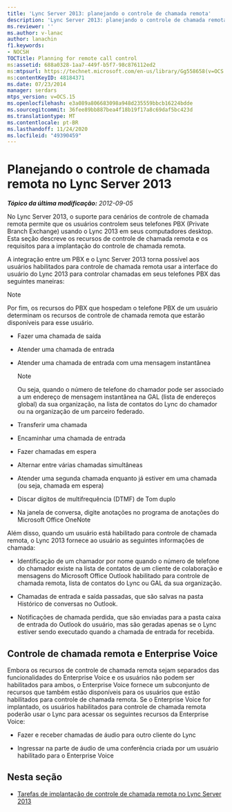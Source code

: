 ```yaml
---
title: 'Lync Server 2013: planejando o controle de chamada remota'
description: 'Lync Server 2013: planejando o controle de chamada remota.'
ms.reviewer: ''
ms.author: v-lanac
author: lanachin
f1.keywords:
- NOCSH
TOCTitle: Planning for remote call control
ms:assetid: 688a0328-1aa7-449f-b5f7-98c876112ed2
ms:mtpsurl: https://technet.microsoft.com/en-us/library/Gg558658(v=OCS.15)
ms:contentKeyID: 48184371
ms.date: 07/23/2014
manager: serdars
mtps_version: v=OCS.15
ms.openlocfilehash: e3a089a806683098a948d235559bbcb16224bdde
ms.sourcegitcommit: 36fee89bb887bea4f18b19f17a8c69daf5bc423d
ms.translationtype: MT
ms.contentlocale: pt-BR
ms.lasthandoff: 11/24/2020
ms.locfileid: "49390459"
---
```

# <a name="planning-for-remote-call-control-in-lync-server-2013"></a>Planejando o controle de chamada remota no Lync Server 2013

<div data-xmlns="http://www.w3.org/1999/xhtml">

<div class="topic" data-xmlns="http://www.w3.org/1999/xhtml" data-msxsl="urn:schemas-microsoft-com:xslt" data-cs="https://msdn.microsoft.com/">

<div data-asp="https://msdn2.microsoft.com/asp">



</div>

<div id="mainSection">

<div id="mainBody">

<span> </span>

_**Tópico da última modificação:** 2012-09-05_

No Lync Server 2013, o suporte para cenários de controle de chamada remota permite que os usuários controlem seus telefones PBX (Private Branch Exchange) usando o Lync 2013 em seus computadores desktop. Esta seção descreve os recursos de controle de chamada remota e os requisitos para a implantação do controle de chamada remota.

A integração entre um PBX e o Lync Server 2013 torna possível aos usuários habilitados para controle de chamada remota usar a interface do usuário do Lync 2013 para controlar chamadas em seus telefones PBX das seguintes maneiras:

<div>


> [!NOTE]  
> Por fim, os recursos do PBX que hospedam o telefone PBX de um usuário determinam os recursos de controle de chamada remota que estarão disponíveis para esse usuário.



</div>

  - Fazer uma chamada de saída

  - Atender uma chamada de entrada

  - Atender uma chamada de entrada com uma mensagem instantânea
    
    <div>
    

    > [!NOTE]  
    > Ou seja, quando o número de telefone do chamador pode ser associado a um endereço de mensagem instantânea na GAL (lista de endereços global) da sua organização, na lista de contatos do Lync do chamador ou na organização de um parceiro federado.

    
    </div>

  - Transferir uma chamada

  - Encaminhar uma chamada de entrada

  - Fazer chamadas em espera

  - Alternar entre várias chamadas simultâneas

  - Atender uma segunda chamada enquanto já estiver em uma chamada (ou seja, chamada em espera)

  - Discar dígitos de multifrequência (DTMF) de Tom duplo

  - Na janela de conversa, digite anotações no programa de anotações do Microsoft Office OneNote

Além disso, quando um usuário está habilitado para controle de chamada remota, o Lync 2013 fornece ao usuário as seguintes informações de chamada:

  - Identificação de um chamador por nome quando o número de telefone do chamador existe na lista de contatos de um cliente de colaboração e mensagens do Microsoft Office Outlook habilitado para controle de chamada remota, lista de contatos do Lync ou GAL da sua organização.

  - Chamadas de entrada e saída passadas, que são salvas na pasta Histórico de conversas no Outlook.

  - Notificações de chamada perdida, que são enviadas para a pasta caixa de entrada do Outlook do usuário, mas são geradas apenas se o Lync estiver sendo executado quando a chamada de entrada for recebida.

<div>

## <a name="remote-call-control-and-enterprise-voice"></a>Controle de chamada remota e Enterprise Voice

Embora os recursos de controle de chamada remota sejam separados das funcionalidades do Enterprise Voice e os usuários não podem ser habilitados para ambos, o Enterprise Voice fornece um subconjunto de recursos que também estão disponíveis para os usuários que estão habilitados para controle de chamada remota. Se o Enterprise Voice for implantado, os usuários habilitados para controle de chamada remota poderão usar o Lync para acessar os seguintes recursos da Enterprise Voice:

  - Fazer e receber chamadas de áudio para outro cliente do Lync

  - Ingressar na parte de áudio de uma conferência criada por um usuário habilitado para o Enterprise Voice

</div>

<div>

## <a name="in-this-section"></a>Nesta seção

  - [Tarefas de implantação de controle de chamada remota no Lync Server 2013](lync-server-2013-deployment-tasks-for-remote-call-control.md)

</div>

</div>

<span> </span>

</div>

</div>

</div>

